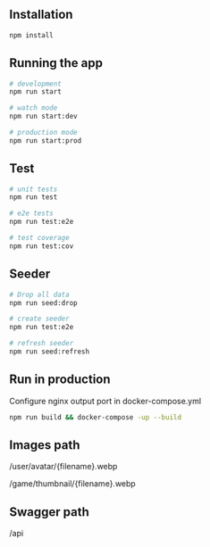## Installation

```bash
npm install
```

## Running the app

```bash
# development
npm run start

# watch mode
npm run start:dev

# production mode
npm run start:prod
```

## Test

```bash
# unit tests
npm run test

# e2e tests
npm run test:e2e

# test coverage
npm run test:cov
```

## Seeder

```bash
# Drop all data
npm run seed:drop

# create seeder
npm run test:e2e

# refresh seeder
npm run seed:refresh
```

## Run in production

Configure nginx output port in docker-compose.yml

```bash
npm run build && docker-compose -up --build

```

## Images path

/user/avatar/{filename}.webp

/game/thumbnail/{filename}.webp

## Swagger path

/api
